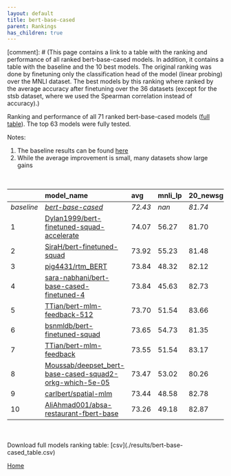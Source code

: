```yaml
---
layout: default
title: bert-base-cased
parent: Rankings
has_children: true
---
```

[comment]: # (This page contains a link to a table with the ranking and performance of all ranked bert-base-cased models. In addition, it contains a table with the baseline and the 10 best models. The original ranking was done by finetuning only the classification head of the model (linear probing) over the MNLI dataset.  The best models  by this ranking where ranked by the average accuracy after finetuning over the 36 datasets (except for the stsb dataset, where we used the Spearman correlation instead of accuracy).)

Ranking and performance of all 71 ranked bert-base-cased models ([full table](./results/bert-base-cased_table.csv)).  The top 63 models were fully tested.

Notes:
1. The baseline results can be found [here](bert-base-cased_pretrain_scores_table)
1. While the average improvement is small, many datasets show large gains
<br>


|            | model_name                                                                                                                                                                                                                                                                                                                                                                                                                                                                                                                                                                                                                                                                                                                                              | avg     | mnli_lp   | 20_newsgroup   | ag_news   | amazon_reviews_multi   | anli    | boolq   | cb      | cola    | copa    | dbpedia   | esnli   | financial_phrasebank   | imdb    | isear   | mnli    | mrpc    | multirc   | poem_sentiment   | qnli    | qqp     | rotten_tomatoes   | rte     | sst2    | sst_5bins   | stsb    | trec_coarse   | trec_fine   | tweet_ev_emoji   | tweet_ev_emotion   | tweet_ev_hate   | tweet_ev_irony   | tweet_ev_offensive   | tweet_ev_sentiment   | wic     | wnli    | wsc     | yahoo_answers   |
|:-----------|:--------------------------------------------------------------------------------------------------------------------------------------------------------------------------------------------------------------------------------------------------------------------------------------------------------------------------------------------------------------------------------------------------------------------------------------------------------------------------------------------------------------------------------------------------------------------------------------------------------------------------------------------------------------------------------------------------------------------------------------------------------|:--------|:----------|:---------------|:----------|:-----------------------|:--------|:--------|:--------|:--------|:--------|:----------|:--------|:-----------------------|:--------|:--------|:--------|:--------|:----------|:-----------------|:--------|:--------|:------------------|:--------|:--------|:------------|:--------|:--------------|:------------|:-----------------|:-------------------|:----------------|:-----------------|:---------------------|:---------------------|:--------|:--------|:--------|:----------------|
| *baseline* | *[bert-base-cased](bert-base-cased_pretrain_scores_table)*                                                                                                                                                                                                                                                                                                                                                                                                                                                                                                                                                                                                                                                                                              | *72.43* | *nan*     | *81.74*        | *89.06*   | *65.71*                | *46.57* | *68.27* | *63.48* | *81.85* | *52.15* | *78.77*   | *89.64* | *68.36*                | *91.15* | *68.39* | *83.39* | *82.93* | *60.47*   | *67.69*          | *90.00* | *89.95* | *84.55*           | *62.64* | *91.49* | *51.41*     | *84.52* | *96.63*       | *72.98*     | *44.24*          | *78.84*            | *52.78*         | *65.20*          | *84.25*              | *68.23*              | *64.78* | *52.32* | *61.92* | *71.03*         |
| 1          | [Dylan1999/bert-finetuned-squad-accelerate](model_gain_chart?avg=1.64&mnli_lp=nan&20_newsgroup=-0.03&ag_news=0.07&amazon_reviews_multi=0.33&anli=0.37&boolq=2.77&cb=11.52&cola=-1.79&copa=2.85&dbpedia=0.80&esnli=-0.01&financial_phrasebank=11.64&imdb=-0.10&isear=1.43&mnli=-0.12&mrpc=3.35&multirc=-1.18&poem_sentiment=5.38&qnli=1.02&qqp=-1.04&rotten_tomatoes=0.26&rte=5.23&sst2=0.48&sst_5bins=-1.36&stsb=1.51&trec_coarse=-0.23&trec_fine=9.62&tweet_ev_emoji=-0.03&tweet_ev_emotion=0.54&tweet_ev_hate=1.57&tweet_ev_irony=3.04&tweet_ev_offensive=-0.06&tweet_ev_sentiment=-1.45&wic=-1.30&wnli=2.61&wsc=1.54&yahoo_answers=-0.09&model_name=Dylan1999%2Fbert-finetuned-squad-accelerate&base_name=bert-base-cased)                           | 74.07   | 56.27     | 81.70          | 89.13     | 66.04                  | 46.94   | 71.04   | 75.00   | 80.06   | 55.00   | 79.57     | 89.63   | 80.00                  | 91.04   | 69.82   | 83.27   | 86.27   | 59.28     | 73.08            | 91.01   | 88.91   | 84.80             | 67.87   | 91.97   | 50.05       | 86.03   | 96.40         | 82.60       | 44.21            | 79.38              | 54.34           | 68.24            | 84.19                | 66.78                | 63.48   | 54.93   | 63.46   | 70.93           |
| 2          | [SiraH/bert-finetuned-squad](model_gain_chart?avg=1.50&mnli_lp=nan&20_newsgroup=-0.26&ag_news=0.01&amazon_reviews_multi=0.17&anli=0.37&boolq=1.86&cb=6.16&cola=-2.08&copa=7.85&dbpedia=0.23&esnli=0.10&financial_phrasebank=12.64&imdb=-0.44&isear=1.50&mnli=-0.28&mrpc=4.33&multirc=-3.35&poem_sentiment=6.35&qnli=1.03&qqp=-0.42&rotten_tomatoes=0.63&rte=5.23&sst2=0.02&sst_5bins=-0.32&stsb=1.83&trec_coarse=0.17&trec_fine=7.62&tweet_ev_emoji=0.03&tweet_ev_emotion=-1.43&tweet_ev_hate=1.36&tweet_ev_irony=2.40&tweet_ev_offensive=-0.76&tweet_ev_sentiment=-1.17&wic=-2.24&wnli=4.01&wsc=1.54&yahoo_answers=-0.83&model_name=SiraH%2Fbert-finetuned-squad&base_name=bert-base-cased)                                                            | 73.92   | 55.23     | 81.48          | 89.07     | 65.88                  | 46.94   | 70.12   | 69.64   | 79.77   | 60.00   | 79.00     | 89.74   | 81.00                  | 90.70   | 69.88   | 83.11   | 87.25   | 57.12     | 74.04            | 91.03   | 89.52   | 85.18             | 67.87   | 91.51   | 51.09       | 86.35   | 96.80         | 80.60       | 44.27            | 77.41              | 54.14           | 67.60            | 83.49                | 67.05                | 62.54   | 56.34   | 63.46   | 70.20           |
| 3          | [pig4431/rtm_BERT](model_gain_chart?avg=1.41&mnli_lp=nan&20_newsgroup=0.38&ag_news=-0.49&amazon_reviews_multi=0.27&anli=0.84&boolq=2.28&cb=7.95&cola=0.03&copa=2.85&dbpedia=0.56&esnli=0.01&financial_phrasebank=13.84&imdb=0.45&isear=-0.66&mnli=0.33&mrpc=-0.33&multirc=0.69&poem_sentiment=11.15&qnli=0.83&qqp=-0.19&rotten_tomatoes=0.07&rte=-5.23&sst2=3.92&sst_5bins=2.39&stsb=0.72&trec_coarse=0.77&trec_fine=4.42&tweet_ev_emoji=0.07&tweet_ev_emotion=1.46&tweet_ev_hate=-1.57&tweet_ev_irony=1.26&tweet_ev_offensive=-7.51&tweet_ev_sentiment=0.25&wic=1.83&wnli=5.42&wsc=1.54&yahoo_answers=0.17&model_name=pig4431%2Frtm_BERT&base_name=bert-base-cased)                                                                                    | 73.84   | 48.32     | 82.12          | 88.57     | 65.98                  | 47.41   | 70.55   | 71.43   | 81.88   | 55.00   | 79.33     | 89.65   | 82.20                  | 91.60   | 67.73   | 83.72   | 82.60   | 61.16     | 78.85            | 90.83   | 89.76   | 84.62             | 57.40   | 95.41   | 53.80       | 85.24   | 97.40         | 77.40       | 44.31            | 80.30              | 51.21           | 66.45            | 76.74                | 68.48                | 66.61   | 57.75   | 63.46   | 71.20           |
| 4          | [sara-nabhani/bert-base-cased-finetuned-4](model_gain_chart?avg=1.41&mnli_lp=nan&20_newsgroup=0.99&ag_news=0.17&amazon_reviews_multi=0.21&anli=0.34&boolq=1.24&cb=7.95&cola=-0.26&copa=2.85&dbpedia=0.66&esnli=0.28&financial_phrasebank=15.24&imdb=0.06&isear=-0.20&mnli=0.28&mrpc=1.88&multirc=1.23&poem_sentiment=11.15&qnli=0.67&qqp=0.20&rotten_tomatoes=0.82&rte=-0.54&sst2=-0.55&sst_5bins=0.22&stsb=-0.20&trec_coarse=-0.03&trec_fine=5.02&tweet_ev_emoji=0.11&tweet_ev_emotion=0.12&tweet_ev_hate=-1.09&tweet_ev_irony=1.13&tweet_ev_offensive=0.05&tweet_ev_sentiment=-0.20&wic=0.27&wnli=2.61&wsc=-1.35&yahoo_answers=-0.59&model_name=sara-nabhani%2Fbert-base-cased-finetuned-4&base_name=bert-base-cased)                                 | 73.84   | 45.63     | 82.73          | 89.23     | 65.92                  | 46.91   | 69.51   | 71.43   | 81.59   | 55.00   | 79.43     | 89.92   | 83.60                  | 91.21   | 68.19   | 83.67   | 84.80   | 61.70     | 78.85            | 90.66   | 90.15   | 85.37             | 62.09   | 90.94   | 51.63       | 84.32   | 96.60         | 78.00       | 44.35            | 78.96              | 51.68           | 66.33            | 84.30                | 68.03                | 65.05   | 54.93   | 60.58   | 70.43           |
| 5          | [TTian/bert-mlm-feedback-512](model_gain_chart?avg=1.28&mnli_lp=nan&20_newsgroup=1.92&ag_news=-0.43&amazon_reviews_multi=-0.07&anli=0.90&boolq=0.94&cb=7.95&cola=0.03&copa=2.85&dbpedia=0.60&esnli=0.04&financial_phrasebank=10.64&imdb=0.18&isear=2.47&mnli=0.01&mrpc=1.38&multirc=0.80&poem_sentiment=-1.35&qnli=-0.03&qqp=0.44&rotten_tomatoes=-0.59&rte=2.71&sst2=-0.21&sst_5bins=-0.64&stsb=0.64&trec_coarse=0.37&trec_fine=6.42&tweet_ev_emoji=0.43&tweet_ev_emotion=0.96&tweet_ev_hate=-0.08&tweet_ev_irony=2.28&tweet_ev_offensive=-0.53&tweet_ev_sentiment=1.13&wic=-0.52&wnli=2.61&wsc=1.54&yahoo_answers=0.17&model_name=TTian%2Fbert-mlm-feedback-512&base_name=bert-base-cased)                                                            | 73.70   | 51.54     | 83.66          | 88.63     | 65.64                  | 47.47   | 69.20   | 71.43   | 81.88   | 55.00   | 79.37     | 89.68   | 79.00                  | 91.33   | 70.86   | 83.40   | 84.31   | 61.26     | 66.35            | 89.97   | 90.39   | 83.96             | 65.34   | 91.28   | 50.77       | 85.16   | 97.00         | 79.40       | 44.67            | 79.80              | 52.69           | 67.47            | 83.72                | 69.36                | 64.26   | 54.93   | 63.46   | 71.20           |
| 6          | [bsnmldb/bert-finetuned-squad](model_gain_chart?avg=1.22&mnli_lp=nan&20_newsgroup=-0.39&ag_news=-0.03&amazon_reviews_multi=-0.13&anli=0.43&boolq=2.83&cb=9.73&cola=-0.07&copa=2.85&dbpedia=-0.10&esnli=0.11&financial_phrasebank=4.84&imdb=-0.23&isear=0.13&mnli=-0.36&mrpc=3.59&multirc=-2.77&poem_sentiment=6.35&qnli=1.33&qqp=0.13&rotten_tomatoes=0.16&rte=4.51&sst2=1.06&sst_5bins=0.36&stsb=1.60&trec_coarse=0.17&trec_fine=6.42&tweet_ev_emoji=0.06&tweet_ev_emotion=0.26&tweet_ev_hate=2.24&tweet_ev_irony=3.17&tweet_ev_offensive=-0.99&tweet_ev_sentiment=0.38&wic=-0.20&wnli=4.01&wsc=-7.12&yahoo_answers=-0.43&model_name=bsnmldb%2Fbert-finetuned-squad&base_name=bert-base-cased)                                                         | 73.65   | 54.73     | 81.35          | 89.03     | 65.58                  | 47.00   | 71.10   | 73.21   | 81.78   | 55.00   | 78.67     | 89.75   | 73.20                  | 90.92   | 68.51   | 83.02   | 86.52   | 57.69     | 74.04            | 91.32   | 90.08   | 84.71             | 67.15   | 92.55   | 51.76       | 86.12   | 96.80         | 79.40       | 44.30            | 79.10              | 55.02           | 68.37            | 83.26                | 68.61                | 64.58   | 56.34   | 54.81   | 70.60           |
| 7          | [TTian/bert-mlm-feedback](model_gain_chart?avg=1.12&mnli_lp=nan&20_newsgroup=1.43&ag_news=0.27&amazon_reviews_multi=0.43&anli=0.18&boolq=2.31&cb=6.16&cola=0.22&copa=1.85&dbpedia=-0.44&esnli=-0.06&financial_phrasebank=12.55&imdb=0.42&isear=2.28&mnli=0.25&mrpc=-3.27&multirc=-1.51&poem_sentiment=1.54&qnli=0.12&qqp=-1.56&rotten_tomatoes=-0.59&rte=1.26&sst2=0.02&sst_5bins=-0.05&stsb=0.03&trec_coarse=0.37&trec_fine=7.62&tweet_ev_emoji=0.59&tweet_ev_emotion=0.19&tweet_ev_hate=0.89&tweet_ev_irony=0.36&tweet_ev_offensive=-0.30&tweet_ev_sentiment=0.68&wic=0.74&wnli=4.01&wsc=1.54&yahoo_answers=-0.19&model_name=TTian%2Fbert-mlm-feedback&base_name=bert-base-cased)                                                                     | 73.55   | 51.54     | 83.17          | 89.33     | 66.14                  | 46.75   | 70.58   | 69.64   | 82.07   | 54.00   | 78.33     | 89.58   | 80.90                  | 91.56   | 70.66   | 83.64   | 79.66   | 58.95     | 69.23            | 90.12   | 88.39   | 83.96             | 63.90   | 91.51   | 51.36       | 84.55   | 97.00         | 80.60       | 44.83            | 79.03              | 53.67           | 65.56            | 83.95                | 68.91                | 65.52   | 56.34   | 63.46   | 70.83           |
| 8          | [Moussab/deepset_bert-base-cased-squad2-orkg-which-5e-05](model_gain_chart?avg=1.05&mnli_lp=nan&20_newsgroup=-1.48&ag_news=0.24&amazon_reviews_multi=-0.19&anli=0.90&boolq=2.53&cb=7.95&cola=-1.12&copa=2.85&dbpedia=0.26&esnli=-0.13&financial_phrasebank=12.05&imdb=-0.18&isear=1.24&mnli=-0.27&mrpc=-5.23&multirc=0.05&poem_sentiment=1.54&qnli=1.49&qqp=-0.82&rotten_tomatoes=0.91&rte=2.35&sst2=-0.55&sst_5bins=-0.46&stsb=1.20&trec_coarse=0.17&trec_fine=5.22&tweet_ev_emoji=0.06&tweet_ev_emotion=0.89&tweet_ev_hate=2.27&tweet_ev_irony=3.42&tweet_ev_offensive=0.17&tweet_ev_sentiment=-0.65&wic=-3.18&wnli=4.01&wsc=1.54&yahoo_answers=-1.33&model_name=Moussab%2Fdeepset_bert-base-cased-squad2-orkg-which-5e-05&base_name=bert-base-cased) | 73.47   | 53.02     | 80.26          | 89.30     | 65.52                  | 47.47   | 70.80   | 71.43   | 80.73   | 55.00   | 79.03     | 89.51   | 80.40                  | 90.97   | 69.62   | 83.12   | 77.70   | 60.52     | 69.23            | 91.49   | 89.13   | 85.46             | 64.98   | 90.94   | 50.95       | 85.72   | 96.80         | 78.20       | 44.30            | 79.73              | 55.05           | 68.62            | 84.42                | 67.58                | 61.60   | 56.34   | 63.46   | 69.70           |
| 9          | [carlbert/spatial-mlm](model_gain_chart?avg=1.02&mnli_lp=nan&20_newsgroup=1.04&ag_news=-0.36&amazon_reviews_multi=0.23&anli=-0.69&boolq=1.98&cb=7.95&cola=-0.64&copa=1.85&dbpedia=-0.40&esnli=0.15&financial_phrasebank=13.74&imdb=0.34&isear=0.39&mnli=-0.18&mrpc=0.65&multirc=-1.25&poem_sentiment=-1.35&qnli=-0.36&qqp=0.42&rotten_tomatoes=-0.12&rte=2.35&sst2=0.25&sst_5bins=-1.54&stsb=0.75&trec_coarse=0.37&trec_fine=6.42&tweet_ev_emoji=-0.20&tweet_ev_emotion=1.10&tweet_ev_hate=0.32&tweet_ev_irony=-1.80&tweet_ev_offensive=0.63&tweet_ev_sentiment=0.49&wic=0.27&wnli=2.61&wsc=1.54&yahoo_answers=-0.33&model_name=carlbert%2Fspatial-mlm&base_name=bert-base-cased)                                                                       | 73.44   | 48.58     | 82.78          | 88.70     | 65.94                  | 45.88   | 70.24   | 71.43   | 81.21   | 54.00   | 78.37     | 89.79   | 82.10                  | 91.48   | 68.77   | 83.21   | 83.58   | 59.22     | 66.35            | 89.64   | 90.37   | 84.43             | 64.98   | 91.74   | 49.86       | 85.27   | 97.00         | 79.40       | 44.04            | 79.94              | 53.10           | 63.39            | 84.88                | 68.72                | 65.05   | 54.93   | 63.46   | 70.70           |
| 10         | [AliAhmad001/absa-restaurant-fbert-base](model_gain_chart?avg=0.84&mnli_lp=nan&20_newsgroup=1.13&ag_news=0.37&amazon_reviews_multi=-0.19&anli=0.40&boolq=1.43&cb=6.16&cola=-0.07&copa=-0.15&dbpedia=0.06&esnli=0.14&financial_phrasebank=16.34&imdb=0.09&isear=1.43&mnli=0.10&mrpc=-0.82&multirc=-0.71&poem_sentiment=0.58&qnli=0.01&qqp=0.16&rotten_tomatoes=0.07&rte=1.62&sst2=-0.55&sst_5bins=-0.95&stsb=0.42&trec_coarse=-0.03&trec_fine=5.62&tweet_ev_emoji=-0.01&tweet_ev_emotion=2.02&tweet_ev_hate=2.10&tweet_ev_irony=3.68&tweet_ev_offensive=-0.06&tweet_ev_sentiment=0.64&wic=-1.30&wnli=-11.48&wsc=1.54&yahoo_answers=0.27&model_name=AliAhmad001%2Fabsa-restaurant-fbert-base&base_name=bert-base-cased)                                   | 73.26   | 49.18     | 82.87          | 89.43     | 65.52                  | 46.97   | 69.69   | 69.64   | 81.78   | 52.00   | 78.83     | 89.78   | 84.70                  | 91.24   | 69.82   | 83.48   | 82.11   | 59.76     | 68.27            | 90.01   | 90.11   | 84.62             | 64.26   | 90.94   | 50.45       | 84.94   | 96.60         | 78.60       | 44.23            | 80.86              | 54.88           | 68.88            | 84.19                | 68.87                | 63.48   | 40.85   | 63.46   | 71.30           |


<br>
<br>
Download full models ranking table: [csv](./results/bert-base-cased_table.csv)

[Home](Home)